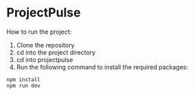 # ProjectPulse

How to run the project:
1. Clone the repository
2. cd into the project directory
3. cd into projectpulse
4. Run the following command to install the required packages:
```
npm install
npm run dev
```
